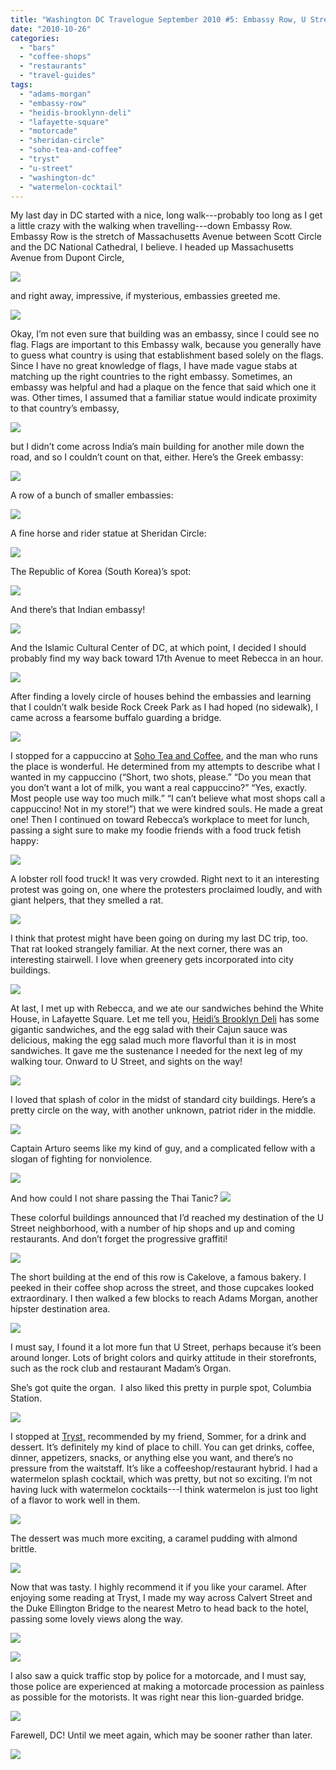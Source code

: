 ```yaml
---
title: "Washington DC Travelogue September 2010 #5: Embassy Row, U Street, and Adams Morgan."
date: "2010-10-26"
categories:
  - "bars"
  - "coffee-shops"
  - "restaurants"
  - "travel-guides"
tags:
  - "adams-morgan"
  - "embassy-row"
  - "heidis-brooklynn-deli"
  - "lafayette-square"
  - "motorcade"
  - "sheridan-circle"
  - "soho-tea-and-coffee"
  - "tryst"
  - "u-street"
  - "washington-dc"
  - "watermelon-cocktail"
---
```


My last day in DC started with a nice, long walk---probably too long as I get a little crazy with the walking when travelling---down Embassy Row. Embassy Row is the stretch of Massachusetts Avenue between Scott Circle and the DC National Cathedral, I believe. I headed up Massachusetts Avenue from Dupont Circle,

![](https://thegourmez-wpmedia.s3.amazonaws.com/2024/07/wdc251.jpg)

and right away, impressive, if mysterious, embassies greeted me.

![](https://thegourmez-wpmedia.s3.amazonaws.com/2024/07/wdc255.jpg)

Okay, I’m not even sure that building was an embassy, since I could see no flag. Flags are important to this Embassy walk, because you generally have to guess what country is using that establishment based solely on the flags. Since I have no great knowledge of flags, I have made vague stabs at matching up the right countries to the right embassy. Sometimes, an embassy was helpful and had a plaque on the fence that said which one it was. Other times, I assumed that a familiar statue would indicate proximity to that country’s embassy,

![](https://thegourmez-wpmedia.s3.amazonaws.com/2024/07/wdc257.jpg)

but I didn’t come across India’s main building for another mile down the road, and so I couldn’t count on that, either. Here’s the Greek embassy:

![](https://thegourmez-wpmedia.s3.amazonaws.com/2024/07/wdc258.jpg)

A row of a bunch of smaller embassies:

![](https://thegourmez-wpmedia.s3.amazonaws.com/2024/07/wdc260.jpg)

A fine horse and rider statue at Sheridan Circle:

![](https://thegourmez-wpmedia.s3.amazonaws.com/2024/07/wdc263.jpg)

The Republic of Korea (South Korea)’s spot:

![](https://thegourmez-wpmedia.s3.amazonaws.com/2024/07/wdc271.jpg)

And there’s that Indian embassy!

![](https://thegourmez-wpmedia.s3.amazonaws.com/2024/07/wdc276.jpg)

And the Islamic Cultural Center of DC, at which point, I decided I should probably find my way back toward 17th Avenue to meet Rebecca in an hour.

![](https://thegourmez-wpmedia.s3.amazonaws.com/2024/07/wdc278.jpg)

After finding a lovely circle of houses behind the embassies and learning that I couldn’t walk beside Rock Creek Park as I had hoped (no sidewalk), I came across a fearsome buffalo guarding a bridge.

![](https://thegourmez-wpmedia.s3.amazonaws.com/2024/07/wdc280.jpg)

I stopped for a cappuccino at [Soho Tea and Coffee](http://www.sohoteaandcoffee.com/), and the man who runs the place is wonderful. He determined from my attempts to describe what I wanted in my cappuccino (“Short, two shots, please.” “Do you mean that you don’t want a lot of milk, you want a real cappuccino?” “Yes, exactly. Most people use way too much milk.” “I can’t believe what most shops call a cappuccino! Not in my store!”) that we were kindred souls. He made a great one! Then I continued on toward Rebecca’s workplace to meet for lunch, passing a sight sure to make my foodie friends with a food truck fetish happy:

![](https://thegourmez-wpmedia.s3.amazonaws.com/2024/07/wdc283.jpg)

A lobster roll food truck! It was very crowded. Right next to it an interesting protest was going on, one where the protesters proclaimed loudly, and with giant helpers, that they smelled a rat.

![](https://thegourmez-wpmedia.s3.amazonaws.com/2024/07/wdc284.jpg)

I think that protest might have been going on during my last DC trip, too. That rat looked strangely familiar. At the next corner, there was an interesting stairwell. I love when greenery gets incorporated into city buildings.

![](https://thegourmez-wpmedia.s3.amazonaws.com/2024/07/wdc286.jpg)

At last, I met up with Rebecca, and we ate our sandwiches behind the White House, in Lafayette Square. Let me tell you, [Heidi’s Brooklyn Deli](http://www.heidisbrooklyndeli.com/) has some gigantic sandwiches, and the egg salad with their Cajun sauce was delicious, making the egg salad much more flavorful than it is in most sandwiches. It gave me the sustenance I needed for the next leg of my walking tour. Onward to U Street, and sights on the way!

![](https://thegourmez-wpmedia.s3.amazonaws.com/2024/07/wdc289.jpg)

I loved that splash of color in the midst of standard city buildings. Here’s a pretty circle on the way, with another unknown, patriot rider in the middle.

![](https://thegourmez-wpmedia.s3.amazonaws.com/2024/07/wdc291.jpg)

Captain Arturo seems like my kind of guy, and a complicated fellow with a slogan of fighting for nonviolence.

![](https://thegourmez-wpmedia.s3.amazonaws.com/2024/07/wdc292.jpg)

And how could I not share passing the Thai Tanic? ![](https://thegourmez-wpmedia.s3.amazonaws.com/2024/07/wdc293.jpg)

These colorful buildings announced that I’d reached my destination of the U Street neighborhood, with a number of hip shops and up and coming restaurants. And don’t forget the progressive graffiti!

![](https://thegourmez-wpmedia.s3.amazonaws.com/2024/07/wdc296.jpg)

The short building at the end of this row is Cakelove, a famous bakery. I peeked in their coffee shop across the street, and those cupcakes looked extraordinary. I then walked a few blocks to reach Adams Morgan, another hipster destination area.

![](https://thegourmez-wpmedia.s3.amazonaws.com/2024/07/wdc299.jpg)

I must say, I found it a lot more fun that U Street, perhaps because it’s been around longer. Lots of bright colors and quirky attitude in their storefronts, such as the rock club and restaurant Madam’s Organ.

She’s got quite the organ.  I also liked this pretty in purple spot, Columbia Station.

![](https://thegourmez-wpmedia.s3.amazonaws.com/2024/07/wdc302.jpg)

I stopped at [Tryst,](http://www.trystdc.com/) recommended by my friend, Sommer, for a drink and dessert. It’s definitely my kind of place to chill. You can get drinks, coffee, dinner, appetizers, snacks, or anything else you want, and there’s no pressure from the waitstaff. It’s like a coffeeshop/restaurant hybrid. I had a watermelon splash cocktail, which was pretty, but not so exciting. I’m not having luck with watermelon cocktails---I think watermelon is just too light of a flavor to work well in them.

![](https://thegourmez-wpmedia.s3.amazonaws.com/2024/07/wdc305.jpg)

The dessert was much more exciting, a caramel pudding with almond brittle.

![](https://thegourmez-wpmedia.s3.amazonaws.com/2024/07/wdc306.jpg)

Now that was tasty. I highly recommend it if you like your caramel. After enjoying some reading at Tryst, I made my way across Calvert Street and the Duke Ellington Bridge to the nearest Metro to head back to the hotel, passing some lovely views along the way.

![](https://thegourmez-wpmedia.s3.amazonaws.com/2024/07/wdc310.jpg)

![](https://thegourmez-wpmedia.s3.amazonaws.com/2024/07/wdc312.jpg)

I also saw a quick traffic stop by police for a motorcade, and I must say, those police are experienced at making a motorcade procession as painless as possible for the motorists. It was right near this lion-guarded bridge.

![](https://thegourmez-wpmedia.s3.amazonaws.com/2024/07/wdc315.jpg)

Farewell, DC! Until we meet again, which may be sooner rather than later.

![](https://thegourmez-wpmedia.s3.amazonaws.com/2024/07/wdc322.jpg)


